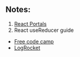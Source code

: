 ## Notes:

1. [React Portals](https://blog.logrocket.com/learn-react-portals-example/)
2. React useReducer guide
  * [Free code camp](https://www.freecodecamp.org/news/usereducer-hook-react/)
  * [LogRocket](https://blog.logrocket.com/react-usereducer-hook-ultimate-guide/)
